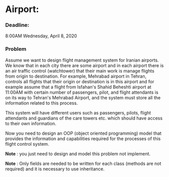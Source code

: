 # Airport:


### **Deadline:**
8:00AM Wednesday, April 8, 2020


### **Problem**

Assume we want to design flight management system for Iranian airports.
We know that in each city there are some airport and in each airport there is an air traffic control (watchtower) that their main work is manage flights from origin to destination.
For example, Mehrabad airport in Tehran, controls all flights that their origin or destination is in this airport and for example assume that a flight from Isfahan's Shahid Beheshti airport at 11:00AM with certain number of passengers, pilot, and flight attendants is on its way to Tehran's Mehrabad Airport, and the system must store all the information related to this process.

This system will have different users such as passengers, pilots, flight attendants and guardians of the care towers etc. which should have access to their own information.

Now you need to design an OOP (object oriented programming) model that provides the information and capabilities required for the processes of this flight control system. 

**Note** : you just need to design and model this problem not implement.

**Note** : Only fields are needed to be written for each class (methods are not required) and it is necessary to use inheritance.


